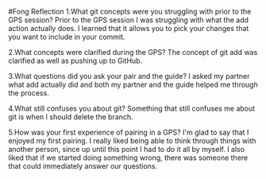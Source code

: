 #Fong Reflection
1.What git concepts were you struggling with prior to the GPS session?
  Prior to the GPS session I was struggling with what the add action actually does. I learned that it allows you to pick your changes that you want to include in your commit.

2.What concepts were clarified during the GPS?
  The concept of git add was clarified as well as pushing up to GitHub.

3.What questions did you ask your pair and the guide?
  I asked my partner what add actually did and both my partner and the guide helped me through the process.

4.What still confuses you about git?
  Something that still confuses me about git is when I should delete the branch.

5.How was your first experience of pairing in a GPS?
  I'm glad to say that I enjoyed my first pairing. I really liked being able to think through things with another person, since up until this point I had to do it all by myself. I also liked that if we started doing something wrong, there was someone there that could immediately answer our questions.
